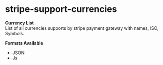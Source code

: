 # stripe-support-currencies
 
<b> Currency List </b><br/>
List of all currencies supports by stripe payment gateway with names, ISO, Symbols.

<b>Formats Available</b><br/>
<ul><li>JSON</li>
<li>Js</li></ul>
